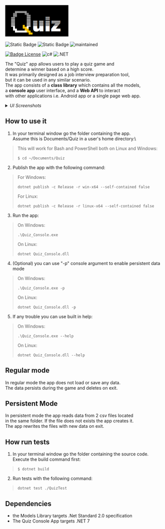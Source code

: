 <img src="favicon.png" alt="welcome.png" height="100px"/>

![Static Badge](https://img.shields.io/badge/dotnet-stanatd%202.0-blue) ![Static Badge](https://img.shields.io/badge/platform-Linux%20%2F%20Windows%20%2F%20MacOS-green) <img src="https://img.shields.io/badge/Maintained%3F-yes-green.svg" alt="maintained" height="20px">

[![Badge License]][License] <img src="https://img.shields.io/badge/C%23-239120?style=for-the-badge&logo=c-sharp&logoColor=white" alt="c#" height="28px"> <img src="https://img.shields.io/badge/.NET-5C2D91?style=for-the-badge&logo=.net&logoColor=white" alt=".NET" height="28px"> 


<!----------------------------------{ Licenses }------------------------------->

[License]: https://en.wikipedia.org/wiki/MIT_License


<!----------------------------------{ Badges }--------------------------------->

[Badge License]: https://img.shields.io/badge/License-MIT-yellow.svg?style=for-the-badge


The "Quiz" app allows users to play a quiz game and\
determine a winner based on a high score.\
It was primarily designed as a job interview preparation tool,\
but it can be used in any similar scenario.\
The app consists of a **class library** which contains all the models,\
a **console app** user interface, and a **Web API** to interact\
with other applications i.e. Android app or a single page web app.

<details>
  <summary><i>UI Screenshots</i></summary>

<img src="welcome.png" alt="welcome.png" height="300">
<img src="mainmenu.png" alt="mainmenu.png" height="300">

</details>

## How to use it

1. In your terminal window go the folder containing the app.\
Assume this is Documents/Quiz in a user's home directory:\
>This will work for Bash and PowerShell both on Linux and Windows:
>```
>$ cd ~/Documents/Quiz
>```

2. Publish the app with the following command:
> For Windows:
>```
>dotnet publish -c Release -r win-x64 --self-contained false
>```
> For Linux:
>```
>dotnet publish -c Release -r linux-x64 --self-contained false
>```

3. Run the app:
>
> On Windows:
>```
> .\Quiz_Console.exe
>```
>On Linux:
>```
>dotnet Quiz_Console.dll
>```

4. (Optional) you can use "-p" console argument to enable persistent data mode
>
> On Windows:
>```
> .\Quiz_Console.exe -p
>```
>On Linux:
>```
>dotnet Quiz_Console.dll -p
>```

5. If any trouble you can use built in help:
>
> On Windows:
>```
> .\Quiz_Console.exe --help
>```
>On Linux:
>```
>dotnet Quiz_Console.dll --help
>```

## Regular mode

In regular mode the app does not load or save any data.\
The data persists during the game and deletes on exit.

## Persistent Mode

In persistent mode the app reads data from 2 csv files located\
in the same folder. If the file does not exists the app creates it.\
The app rewrites the files with new data on exit.

## How run tests
1. In your terminal window go the folder containing the source code.\
Execute the build command first:
>```
>$ dotnet build
>```
2. Run tests with the following command:
>```
> dotnet test ./QuizTest
>```

## Dependencies

- the Models Library targets .Net Standard 2.0 specification
- The Quiz Console App targets .NET 7
